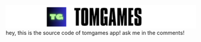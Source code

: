 ![TomGames Icon](TOMGAMES.png)
hey, this is the source code of tomgames app! ask me in the comments!
